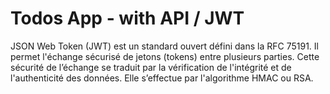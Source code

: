 # Todos App - with API / JWT

JSON Web Token (JWT) est un standard ouvert défini dans la RFC 75191.
Il permet l'échange sécurisé de jetons (tokens) entre plusieurs parties.
Cette sécurité de l’échange se traduit par la vérification de l'intégrité et de l'authenticité des données.
Elle s’effectue par l'algorithme HMAC ou RSA.
